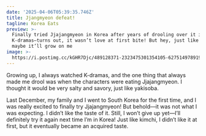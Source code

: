 ```yaml
---
date: '2025-04-06T05:39:35.746Z'
title: Jjangmyeon defeat!
tagline: Korea Eats
preview: >-
  Finally tried Jjajangmyeon in Korea after years of drooling over it in
  K-dramas—turns out, it wasn’t love at first bite! But hey, just like kimchi,
  maybe it’ll grow on me
image: >-
  https://i.postimg.cc/kGHR7Djc/489128371-2323475301354105-6275149789191636972-n.jpg
---
```

Growing up, I always watched K-dramas, and the one thing that always made me drool was when the characters were eating Jjajangmyeon. I thought it would be very salty and savory, just like yakisoba.

Last December, my family and I went to South Korea for the first time, and I was really excited to finally try Jjajangmyeon! But behold—it was not what I was expecting. I didn’t like the taste of it. Still, I won’t give up yet—I’ll definitely try it again next time I’m in Korea! Just like kimchi, I didn’t like it at first, but it eventually became an acquired taste.
